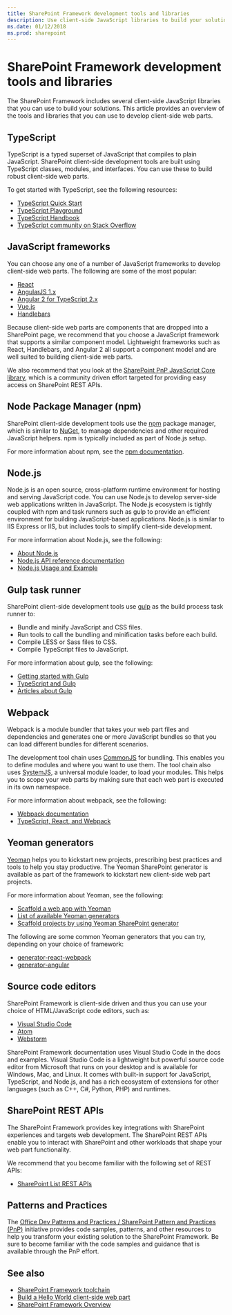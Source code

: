 ```yaml
---
title: SharePoint Framework development tools and libraries
description: Use client-side JavaScript libraries to build your solutions and develop client-side web parts.
ms.date: 01/12/2018
ms.prod: sharepoint
---
```



# SharePoint Framework development tools and libraries

The SharePoint Framework includes several client-side JavaScript libraries that you can use to build your solutions. This article provides an overview of the tools and libraries that you can use to develop client-side web parts.

## TypeScript

TypeScript is a typed superset of JavaScript that compiles to plain JavaScript. SharePoint client-side development tools are built using TypeScript classes, modules, and interfaces. You can use these to build robust client-side web parts. 

To get started with TypeScript, see the following resources:

* [TypeScript Quick Start](https://www.typescriptlang.org/docs/tutorial.html)
* [TypeScript Playground](https://www.typescriptlang.org/play/index.html)
* [TypeScript Handbook](https://www.typescriptlang.org/docs/handbook/basic-types.html)
* [TypeScript community on Stack Overflow](https://stackoverflow.com/questions/tagged/typescript)

## JavaScript frameworks
You can choose any one of a number of JavaScript frameworks to develop client-side web parts. The following are some of the most popular:

* [React](https://facebook.github.io/react/)
* [AngularJS 1.x](https://docs.angularjs.org/tutorial)
* [Angular 2 for TypeScript 2.x](https://angular.io/guide/quickstart)
* [Vue.js](https://vuejs.org/)
* [Handlebars](http://handlebarsjs.com/)

Because client-side web parts are components that are dropped into a SharePoint page, we recommend that you choose a JavaScript framework that supports a similar component model. Lightweight frameworks such as React, Handlebars, and Angular 2 all support a component model and are well suited to building client-side web parts. 

We also recommend that you look at the [SharePoint PnP JavaScript Core library](https://github.com/pnp/pnpjs), which is a community driven effort targeted for providing easy access on SharePoint REST APIs. 

## Node Package Manager (npm)

SharePoint client-side development tools use the [npm](https://www.npmjs.com/) package manager, which is similar to [NuGet](https://www.nuget.org/), to manage dependencies and other required JavaScript helpers. npm is typically included as part of Node.js setup.

For more information about npm, see the [npm documentation](https://docs.npmjs.com/).

## Node.js

Node.js is an open source, cross-platform runtime environment for hosting and serving JavaScript code. You can use Node.js to develop server-side web applications written in JavaScript. The Node.js ecosystem is tightly coupled with npm and task runners such as gulp to provide an efficient environment for building JavaScript-based applications. Node.js is similar to IIS Express or IIS, but includes tools to simplify client-side development. 

For more information about Node.js, see the following:

* [About Node.js](https://nodejs.org/en/about/)
* [Node.js API reference documentation](https://nodejs.org/api/)
* [Node.js Usage and Example](https://nodejs.org/api/synopsis.html)

## Gulp task runner
SharePoint client-side development tools use [gulp](http://gulpjs.com/) as the build process task runner to:

* Bundle and minify JavaScript and CSS files.
* Run tools to call the bundling and minification tasks before each build.
* Compile LESS or Sass files to CSS.
* Compile TypeScript files to JavaScript.

For more information about gulp, see the following:

* [Getting started with Gulp](https://github.com/gulpjs/gulp/blob/master/docs/getting-started.md)
* [TypeScript and Gulp](https://www.typescriptlang.org/docs/handbook/gulp.html)
* [Articles about Gulp](https://github.com/gulpjs/gulp/blob/master/docs/README.md#articles)

## Webpack

Webpack is a module bundler that takes your web part files and dependencies and generates one or more JavaScript bundles so that you can load different bundles for different scenarios.

The development tool chain uses [CommonJS](https://webpack.js.org/) for bundling. This enables you to define modules and where you want to use them. The tool chain also uses [SystemJS](https://github.com/systemjs/systemjs), a universal module loader, to load your modules. This helps you to scope your web parts by making sure that each web part is executed in its own namespace.

For more information about webpack, see the following:

* [Webpack documentation](https://webpack.js.org/)
* [TypeScript, React, and Webpack](https://www.typescriptlang.org/docs/handbook/react-&-webpack.html)

## Yeoman generators

[Yeoman](http://yeoman.io/) helps you to kickstart new projects, prescribing best practices and tools to help you stay productive. The Yeoman SharePoint generator is available as part of the framework to kickstart new client-side web part projects. 

For more information about Yeoman, see the following:

* [Scaffold a web app with Yeoman](http://yeoman.io/codelab/index.html)
* [List of available Yeoman generators](http://yeoman.io/generators/)
* [Scaffold projects by using Yeoman SharePoint generator](toolchain/scaffolding-projects-using-yeoman-sharepoint-generator.md)

The following are some common Yeoman generators that you can try, depending on your choice of framework:

* [generator-react-webpack](https://github.com/react-webpack-generators/generator-react-webpack)
* [generator-angular](https://www.npmjs.com/package/generator-angular)

## Source code editors

SharePoint Framework is client-side driven and thus you can use your choice of HTML/JavaScript code editors, such as:

* [Visual Studio Code](https://code.visualstudio.com/)
* [Atom](https://atom.io)
* [Webstorm](https://www.jetbrains.com/webstorm)

SharePoint Framework documentation uses Visual Studio Code in the docs and examples. Visual Studio Code is a lightweight but powerful source code editor from Microsoft that runs on your desktop and is available for Windows, Mac, and Linux. It comes with built-in support for JavaScript, TypeScript, and Node.js, and has a rich ecosystem of extensions for other languages (such as C++, C#, Python, PHP) and runtimes.

## SharePoint REST APIs

The SharePoint Framework provides key integrations with SharePoint experiences and targets web development. The SharePoint REST APIs enable you to interact with  SharePoint and other workloads that shape your web part functionality. 

We recommend that you become familiar with the following set of REST APIs:

* [SharePoint List REST APIs](../sp-add-ins/working-with-lists-and-list-items-with-rest.md)

## Patterns and Practices

The [Office Dev Patterns and Practices / SharePoint Pattern and Practices (PnP)](http://aka.ms/officedevpnp) initiative provides code samples, patterns, and other resources to help you transform your existing solution to the SharePoint Framework. Be sure to become familiar with the code samples and guidance that is available through the PnP effort.

## See also

- [SharePoint Framework toolchain](toolchain/sharepoint-framework-toolchain.md)
- [Build a Hello World client-side web part](web-parts/get-started/build-a-hello-world-web-part.md)
- [SharePoint Framework Overview](sharepoint-framework-overview.md)

